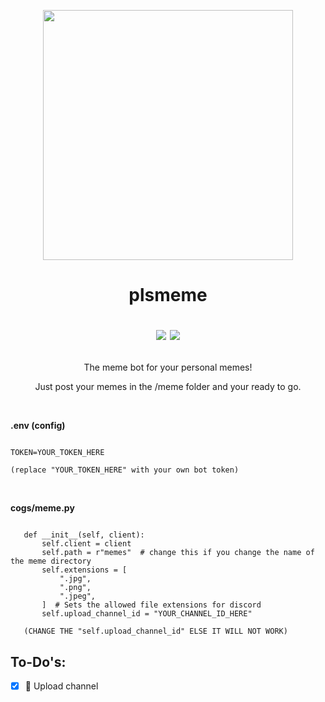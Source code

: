 <p align="center"><a href="https://github.com/marvrb/plsmeme"><img src="https://thumbs.gfycat.com/AgitatedLiveAgouti.webp" width="400"><a/></p>

#  <p align="center">plsmeme<p/><p align="center"><img src="https://img.shields.io/badge/License-MIT-blue"> <img src="https://img.shields.io/pypi/pyversions/discord.py?label=Python&logo=python&logoColor=FFD43B"><p/>
<p align="center">The meme bot for your personal memes!<p/>

<p align="center">Just post your memes in the /meme folder and your ready to go.<p/>

<br>

**.env (config)**
```shell

TOKEN=YOUR_TOKEN_HERE

(replace "YOUR_TOKEN_HERE" with your own bot token)
```

<br>

**cogs/meme.py**
```shell

   def __init__(self, client):
       self.client = client
       self.path = r"memes"  # change this if you change the name of the meme directory
       self.extensions = [
           ".jpg",
           ".png",
           ".jpeg",
       ]  # Sets the allowed file extensions for discord
       self.upload_channel_id = "YOUR_CHANNEL_ID_HERE"
       
   (CHANGE THE "self.upload_channel_id" ELSE IT WILL NOT WORK)

```


## To-Do's:
 - [x] 📩 Upload channel
